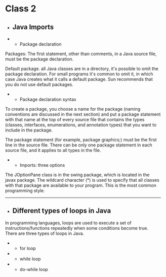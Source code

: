# Class 2

* ## Java Imports 
* * Package declaration

Packages: The first statement, other than comments, in a Java source file, must be the package declaration.

Default package. all Java classes are in a directory, it's possible to omit the package declaration. For small programs it's common to omit it, in which case Java creates what it calls a default package. Sun recommends that you do not use default packages.



* * Package declaration syntax

To create a package, you choose a name for the package (naming conventions are discussed in the next section) and put a package statement with that name at the top of every source file that contains the types (classes, interfaces, enumerations, and annotation types) that you want to include in the package.

The package statement (for example, package graphics;) must be the first line in the source file. There can be only one package statement in each source file, and it applies to all types in the file.


* * Imports: three options

The JOptionPane class is in the swing package, which is located in the javax package. The wildcard character (*) is used to specify that all classes with that package are available to your program. This is the most common programming style.

---

* ## Different types of loops in Java
In programming languages, loops are used to execute a set of instructions/functions repeatedly when some conditions become true. There are three types of loops in Java.

* * for loop
* * while loop
* * do-while loop